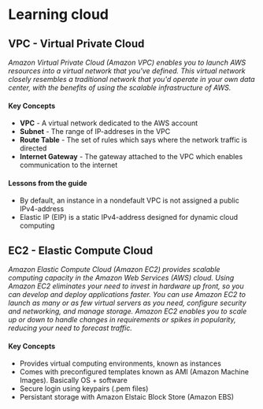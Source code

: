 # Learning cloud

## VPC - Virtual Private Cloud

*Amazon Virtual Private Cloud (Amazon VPC) enables you to launch AWS resources into a virtual network that you've defined. This virtual network closely resembles a traditional network that you'd operate in your own data center, with the benefits of using the scalable infrastructure of AWS.*

#### Key Concepts
- **VPC** - A virtual network dedicated to the AWS account
- **Subnet** - The range of IP-addreses in the VPC
- **Route Table** - The set of rules which says where the network traffic is directed
- **Internet Gateway** - The gateway attached to the VPC which enables communication to the internet


#### Lessons from the guide
- By default, an instance in a nondefault VPC is not assigned a public IPv4-address
- Elastic IP (EIP) is a static IPv4-address designed for dynamic cloud computing

## EC2 - Elastic Compute Cloud

*Amazon Elastic Compute Cloud (Amazon EC2) provides scalable computing capacity in the Amazon Web Services (AWS) cloud. Using Amazon EC2 eliminates your need to invest in hardware up front, so you can develop and deploy applications faster. You can use Amazon EC2 to launch as many or as few virtual servers as you need, configure security and networking, and manage storage. Amazon EC2 enables you to scale up or down to handle changes in requirements or spikes in popularity, reducing your need to forecast traffic.*

#### Key Concepts
- Provides virtual computing environments, known as instances
- Comes with preconfigured templates known as AMI (Amazon Machine Images). Basically OS + software
- Secure login using keypairs (.pem files)
- Persistant storage with Amazon Elstaic Block Store (Amazon EBS)

